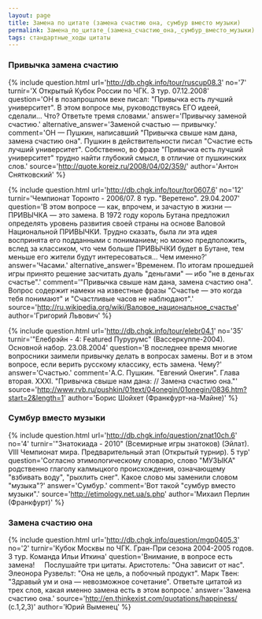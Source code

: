 ```yaml
---
layout: page
title: Замена по цитате (замена счастию она, сумбур вместо музыки)
permalink: Замена_по_цитате_(замена_счастию_она,_сумбур_вместо_музыки)
tags: стандартные_ходы цитаты
---
```

### Привычка замена счастию 

{% include question.html
url='http://db.chgk.info/tour/ruscup08.3'
no='7'
turnir='X Открытый Кубок России по ЧГК. 3 тур. 07.12.2008'
question='ОН в позапрошлом веке писал: "Привычка есть лучший университет". В этом вопросе мы, руководствуясь ЕГО идеей, сделали... Что? Ответьте тремя словами.'
answer='Привычку заменой счастию.'
alternative_answer='Заменой счастью — привычку.'
comment='ОН — Пушкин, написавший "Привычка свыше нам дана, замена счастию она". Пушкин в действительности писал "Счастие есть лучший университет". Собственно, во фразе "Привычка есть лучший университет" трудно найти глубокий смысл, в отличие от пушкинских слов.'
source='http://quote.koreiz.ru/2008/04/02/359/'
author='Антон Снятковский'
 %}

{% include question.html
url='http://db.chgk.info/tour/tor0607.6'
no='12'
turnir='Чемпионат Торонто - 2006/07. 8 тур. "Веретено". 29.04.2007'
question='В этом вопросе — как, впрочем, и зачастую в жизни — ПРИВЫЧКА — это замена. 
     В 1972 году король Бутана предложил определять уровень развития своей страны на основе Валовой Национальной ПРИВЫЧКИ. Трудно сказать, была ли эта идея воспринята его подданными с пониманием; но можно предположить, вслед за классиком, что чем больше ПРИВЫЧКИ будет в Бутане, тем меньше его жители будут интересоваться... Чем именно?'
answer='Часами.'
alternative_answer='Временем. По итогам прошедшей игры принято решение засчитать дуаль "деньгами" — ибо "не в деньгах счастье".'
comment='"Привычка свыше нам дана, замена счастию она". Вопрос содержит намеки на известные фразы "Счастье — это когда тебя понимают" и "Счастливые часов не наблюдают".'
source='http://ru.wikipedia.org/wiki/Валовое_национальное_счастье'
author='Григорий Львович'
 %}

{% include question.html
url='http://db.chgk.info/tour/elebr04.1'
no='35'
turnir='"Елебрэйн - 4: Featured Пурурумс" (Вассеркуппе-2004). Основной набор. 23.08.2004'
question='В последнее время многие вопросники заимели привычку делать в вопросах замены. Вот и в этом вопросе, если верить русскому классику, есть замена. Чему?'
answer='Счастью.'
comment='А.С. Пушкин. "Евгений Онегин". Глава вторая. XXXI. "Привычка свыше нам дана: // Замена счастию она."'
source='http://www.rvb.ru/pushkin/01text/04onegin/01onegin/0836.htm?start=2&length=1'
author='Борис Шойхет (Франкфурт-на-Майне)'
 %}

### Сумбур вместо музыки 

{% include question.html
url='http://db.chgk.info/question/znat10ch.6'
no='4'
turnir='"Знатокиада - 2010" (Всемирные игры знатоков) (Эйлат). VIII Чемпионат мира.  Предварительный этап (Открытый турнир). 5 тур'
question='Согласно этимологическому словарю, слово "МУЗЫКА" родственно глаголу калмыцкого происхождения, означающему "взбивать воду", "рыхлить снег". Какое слово мы заменили словом "музыка"?'
answer='Сумбур.'
comment='Вот такой "сумбур вместо музыки".'
source='http://etimology.net.ua/s.php'
author='Михаил Перлин (Франкфурт)'
 %}

### Замена счастию она 

{% include question.html
url='http://db.chgk.info/question/mgp0405.3'
no='2'
turnir='Кубок Москвы по ЧГК. Гран-При сезона 2004-2005 годов.  3 тур. Команда Ильи Иткина'
question='Внимание, в вопросе есть замена!     Послушайте три цитаты. Аристотель: "Она зависит от нас". Элеонора Рузвельт: "Она не цель, а побочный продукт". Марк Твен: "Здравый ум и она — невозможное сочетание". Ответьте цитатой из трех слов, какая именно замена есть в этом вопросе.'
answer='Замена счастию она.'
source='http://en.thinkexist.com/quotations/happiness/ (с.1,2,3)'
author='Юрий Выменец'
 %}

 